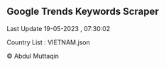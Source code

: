 

## Google Trends Keywords Scraper 
 
Last Update 19-05-2023 , 07:30:02

Country List :
VIETNAM.json



© Abdul Muttaqin 
